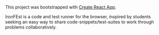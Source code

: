 This project was bootstrapped with [Create React App](https://github.com/facebookincubator/create-react-app).

IronFEst is a code and test runner for the browser, inspired by students seeking an easy way to share code-snippets/test-suites to work through problems collaboratively. 
